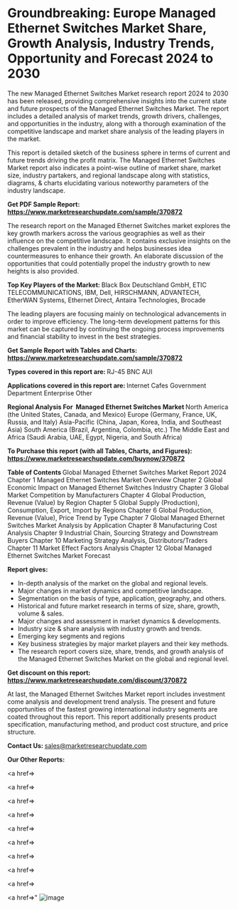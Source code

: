 # Groundbreaking: Europe Managed Ethernet Switches Market Share, Growth Analysis, Industry Trends, Opportunity and Forecast 2024 to 2030

The new Managed Ethernet Switches Market research report 2024 to 2030 has been released, providing comprehensive insights into the current state and future prospects of the Managed Ethernet Switches Market. The report includes a detailed analysis of market trends, growth drivers, challenges, and opportunities in the industry, along with a thorough examination of the competitive landscape and market share analysis of the leading players in the market.

This report is detailed sketch of the business sphere in terms of current and future trends driving the profit matrix. The Managed Ethernet Switches Market report also indicates a point-wise outline of market share, market size, industry partakers, and regional landscape along with statistics, diagrams, &amp; charts elucidating various noteworthy parameters of the industry landscape.

<strong><b>Get PDF Sample Report: <a href=https://www.marketresearchupdate.com/sample/370872>https://www.marketresearchupdate.com/sample/370872</a></b></strong>

The research report on the Managed Ethernet Switches market explores the key growth markers across the various geographies as well as their influence on the competitive landscape. It contains exclusive insights on the challenges prevalent in the industry and helps businesses idea countermeasures to enhance their growth. An elaborate discussion of the opportunities that could potentially propel the industry growth to new heights is also provided.

<strong><b>Top Key Players of the Market:
</b></strong>Black Box Deutschland GmbH, ETIC TELECOMMUNICATIONS, IBM, Dell, HIRSCHMANN, ADVANTECH, EtherWAN Systems, Ethernet Direct, Antaira Technologies, Brocade<strong><b>
</b></strong>

The leading players are focusing mainly on technological advancements in order to improve efficiency. The long-term development patterns for this market can be captured by continuing the ongoing process improvements and financial stability to invest in the best strategies.

<strong><b>Get Sample Report with Tables and Charts: <a href=https://www.marketresearchupdate.com/sample/370872>https://www.marketresearchupdate.com/sample/370872</a></b></strong>

<strong><b>Types covered in this report are:
</b></strong>RJ-45
BNC
AUI<strong><b>
</b></strong>

<strong><b>Applications covered in this report are:
</b></strong>Internet Cafes
Government Department
Enterprise
Other<strong><b>
</b></strong>

<strong><b>Regional Analysis For  Managed Ethernet Switches Market</b></strong><strong><b>
</b></strong>North America (the United States, Canada, and Mexico)
Europe (Germany, France, UK, Russia, and Italy)
Asia-Pacific (China, Japan, Korea, India, and Southeast Asia)
South America (Brazil, Argentina, Colombia, etc.)
The Middle East and Africa (Saudi Arabia, UAE, Egypt, Nigeria, and South Africa)

<strong><b>To Purchase this report (with all Tables, Charts, and Figures): <a href=https://www.marketresearchupdate.com/buynow/370872>https://www.marketresearchupdate.com/buynow/370872</a></b></strong>

<strong><b>Table of Contents</b></strong><strong><b>
</b></strong>Global Managed Ethernet Switches Market Report 2024
Chapter 1 Managed Ethernet Switches Market Overview
Chapter 2 Global Economic Impact on Managed Ethernet Switches Industry
Chapter 3 Global Market Competition by Manufacturers
Chapter 4 Global Production, Revenue (Value) by Region
Chapter 5 Global Supply (Production), Consumption, Export, Import by Regions
Chapter 6 Global Production, Revenue (Value), Price Trend by Type
Chapter 7 Global Managed Ethernet Switches Market Analysis by Application
Chapter 8 Manufacturing Cost Analysis
Chapter 9 Industrial Chain, Sourcing Strategy and Downstream Buyers
Chapter 10 Marketing Strategy Analysis, Distributors/Traders
Chapter 11 Market Effect Factors Analysis
Chapter 12 Global Managed Ethernet Switches Market Forecast

<strong><b>Report gives:</b></strong>

- In-depth analysis of the market on the global and regional levels.
- Major changes in market dynamics and competitive landscape.
- Segmentation on the basis of type, application, geography, and others.
- Historical and future market research in terms of size, share, growth, volume &amp; sales.
- Major changes and assessment in market dynamics &amp; developments.
- Industry size &amp; share analysis with industry growth and trends.
- Emerging key segments and regions
- Key business strategies by major market players and their key methods.
- The research report covers size, share, trends, and growth analysis of the Managed Ethernet Switches Market on the global and regional level.

<strong><b>Get discount on this report: <a href=https://www.marketresearchupdate.com/discount/370872>https://www.marketresearchupdate.com/discount/370872</a></b></strong>

At last, the Managed Ethernet Switches Market report includes investment come analysis and development trend analysis. The present and future opportunities of the fastest growing international industry segments are coated throughout this report. This report additionally presents product specification, manufacturing method, and product cost structure, and price structure.

<strong><b>Contact Us:
</b></strong>sales@marketresearchupdate.com

<strong>Our Other Reports:</strong>

<a href=></a>

<a href=></a>

<a href=></a>

<a href=></a>

<a href=></a>

<a href=></a>

<a href=></a>

<a href=></a>

<a href=></a>

<a href=></a>"
![image](https://github.com/Gayatrikarjule/Market-Analysis-360/assets/97346546/c6f21be2-fbab-4698-91e3-ff3d3b1abfb2)

